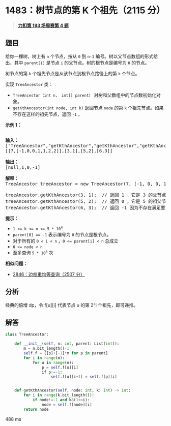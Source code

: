 # 1483：树节点的第 K 个祖先（2115 分）


> <u>**[力扣第 193 场周赛第 4 题](https://leetcode.cn/problems/kth-ancestor-of-a-tree-node/)**</u>

## 题目

<p>给你一棵树，树上有 <code>n</code> 个节点，按从 <code>0</code> 到 <code>n-1</code> 编号。树以父节点数组的形式给出，其中 <code>parent[i]</code> 是节点 <code>i</code> 的父节点。树的根节点是编号为 <code>0</code> 的节点。</p>

<p>树节点的第 <em><code>k</code> </em>个祖先节点是从该节点到根节点路径上的第 <code>k</code> 个节点。</p>

<p>实现 <code>TreeAncestor</code> 类：</p>

<ul>
<li><code>TreeAncestor（int n， int[] parent）</code> 对树和父数组中的节点数初始化对象。</li>
<li><code>getKthAncestor</code><code>(int node, int k)</code> 返回节点 <code>node</code> 的第 <code>k</code> 个祖先节点。如果不存在这样的祖先节点，返回 <code>-1</code> 。</li>
</ul>



<p><strong>示例 1：</strong></p>

<p><strong><img alt="" src="https://assets.leetcode-cn.com/aliyun-lc-upload/uploads/2020/06/14/1528_ex1.png" /></strong></p>

<pre>
<strong>输入：</strong>
["TreeAncestor","getKthAncestor","getKthAncestor","getKthAncestor"]
[[7,[-1,0,0,1,1,2,2]],[3,1],[5,2],[6,3]]

<strong>输出：</strong>
[null,1,0,-1]

<strong>解释：</strong>
TreeAncestor treeAncestor = new TreeAncestor(7, [-1, 0, 0, 1, 1, 2, 2]);

treeAncestor.getKthAncestor(3, 1);  // 返回 1 ，它是 3 的父节点
treeAncestor.getKthAncestor(5, 2);  // 返回 0 ，它是 5 的祖父节点
treeAncestor.getKthAncestor(6, 3);  // 返回 -1 因为不存在满足要求的祖先节点
</pre>



<p><strong>提示：</strong></p>

<ul>
<li><code>1 &lt;= k &lt;= n &lt;= 5 * 10<sup>4</sup></code></li>
<li><code>parent[0] == -1</code> 表示编号为 <code>0</code> 的节点是根节点。</li>
<li>对于所有的 <code>0 &lt; i &lt; n</code> ，<code>0 &lt;= parent[i] &lt; n</code> 总成立</li>
<li><code>0 &lt;= node &lt; n</code></li>
<li>至多查询 <code>5 * 10<sup>4</sup></code> 次</li>
</ul>


**相似问题：**
- [2846：边权重均等查询（2507 分）](/leetcode/2846)


## 分析

经典的倍增 dp，令 f[u][i] 代表节点 u 的第 2^i 个祖先，即可递推。

## 解答


```python
class TreeAncestor:

    def __init__(self, n: int, parent: List[int]):
        m = n.bit_length()-1
        self.f = [[p]+[-1]*m for p in parent]
        for i in range(m):
            for u in range(n):
                p = self.f[u][i]
                if p!=-1:
                    self.f[u][i+1] = self.f[p][i]


    def getKthAncestor(self, node: int, k: int) -> int:
        for i in range(k.bit_length()):
            if node!=-1 and k&(1<<i):
                node = self.f[node][i]
        return node
```
488 ms
